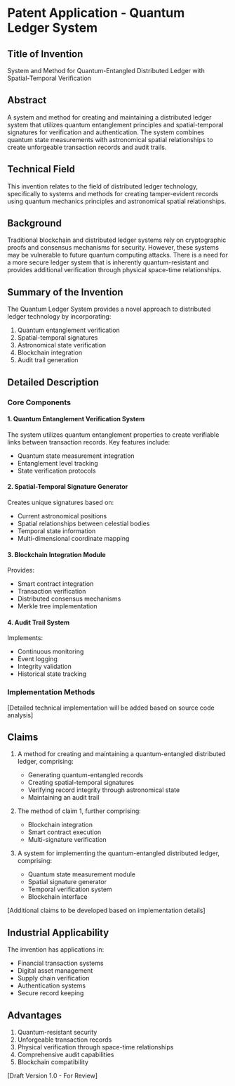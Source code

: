 # Patent Application - Quantum Ledger System

## Title of Invention
System and Method for Quantum-Entangled Distributed Ledger with Spatial-Temporal Verification

## Abstract
A system and method for creating and maintaining a distributed ledger system that utilizes quantum entanglement principles and spatial-temporal signatures for verification and authentication. The system combines quantum state measurements with astronomical spatial relationships to create unforgeable transaction records and audit trails.

## Technical Field
This invention relates to the field of distributed ledger technology, specifically to systems and methods for creating tamper-evident records using quantum mechanics principles and astronomical spatial relationships.

## Background
Traditional blockchain and distributed ledger systems rely on cryptographic proofs and consensus mechanisms for security. However, these systems may be vulnerable to future quantum computing attacks. There is a need for a more secure ledger system that is inherently quantum-resistant and provides additional verification through physical space-time relationships.

## Summary of the Invention
The Quantum Ledger System provides a novel approach to distributed ledger technology by incorporating:
1. Quantum entanglement verification
2. Spatial-temporal signatures
3. Astronomical state verification
4. Blockchain integration
5. Audit trail generation

## Detailed Description

### Core Components

#### 1. Quantum Entanglement Verification System
The system utilizes quantum entanglement properties to create verifiable links between transaction records. Key features include:
- Quantum state measurement integration
- Entanglement level tracking
- State verification protocols

#### 2. Spatial-Temporal Signature Generator
Creates unique signatures based on:
- Current astronomical positions
- Spatial relationships between celestial bodies
- Temporal state information
- Multi-dimensional coordinate mapping

#### 3. Blockchain Integration Module
Provides:
- Smart contract integration
- Transaction verification
- Distributed consensus mechanisms
- Merkle tree implementation

#### 4. Audit Trail System
Implements:
- Continuous monitoring
- Event logging
- Integrity validation
- Historical state tracking

### Implementation Methods
[Detailed technical implementation will be added based on source code analysis]

## Claims

1. A method for creating and maintaining a quantum-entangled distributed ledger, comprising:
   - Generating quantum-entangled records
   - Creating spatial-temporal signatures
   - Verifying record integrity through astronomical state
   - Maintaining an audit trail
   
2. The method of claim 1, further comprising:
   - Blockchain integration
   - Smart contract execution
   - Multi-signature verification

3. A system for implementing the quantum-entangled distributed ledger, comprising:
   - Quantum state measurement module
   - Spatial signature generator
   - Temporal verification system
   - Blockchain interface
   
[Additional claims to be developed based on implementation details]

## Industrial Applicability
The invention has applications in:
- Financial transaction systems
- Digital asset management
- Supply chain verification
- Authentication systems
- Secure record keeping

## Advantages
1. Quantum-resistant security
2. Unforgeable transaction records
3. Physical verification through space-time relationships
4. Comprehensive audit capabilities
5. Blockchain compatibility

[Draft Version 1.0 - For Review]
